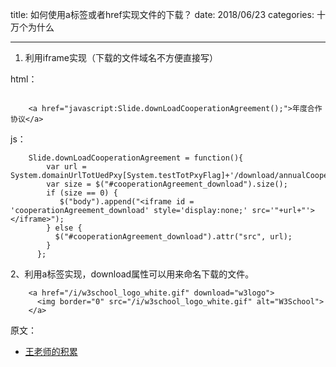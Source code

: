 title: 如何使用a标签或者href实现文件的下载？
date: 2018/06/23
categories: 十万个为什么

---

1. 利用iframe实现（下载的文件域名不方便直接写）

html：

```
  
    <a href="javascript:Slide.downLoadCooperationAgreement();">年度合作协议</a>
```

js：

```  
    Slide.downLoadCooperationAgreement = function(){
        var url = System.domainUrlTotUedPxy[System.testTotPxyFlag]+'/download/annualCooperationAgreement_v1.docx';
        var size = $("#cooperationAgreement_download").size();
        if (size == 0) {
           $("body").append("<iframe id = 'cooperationAgreement_download' style='display:none;' src='"+url+"'></iframe>");
        } else {
          $("#cooperationAgreement_download").attr("src", url);
        }
      };
```
2、利用a标签实现，download属性可以用来命名下载的文件。
```
    <a href="/i/w3school_logo_white.gif" download="w3logo">
      <img border="0" src="/i/w3school_logo_white.gif" alt="W3School">
    </a>
```

原文：
 - [王老师的积累](https://github.com/wang-qingqing/accumulate/blob/master/%E6%A1%86%E6%9E%B6%E7%B1%BB/%E5%85%B6%E5%AE%83/%E4%B8%8B%E8%BD%BD%E6%96%87%E4%BB%B6%EF%BC%88a%E6%A0%87%E7%AD%BE%E7%9A%84href%E5%AE%9E%E7%8E%B0%EF%BC%89.md)


